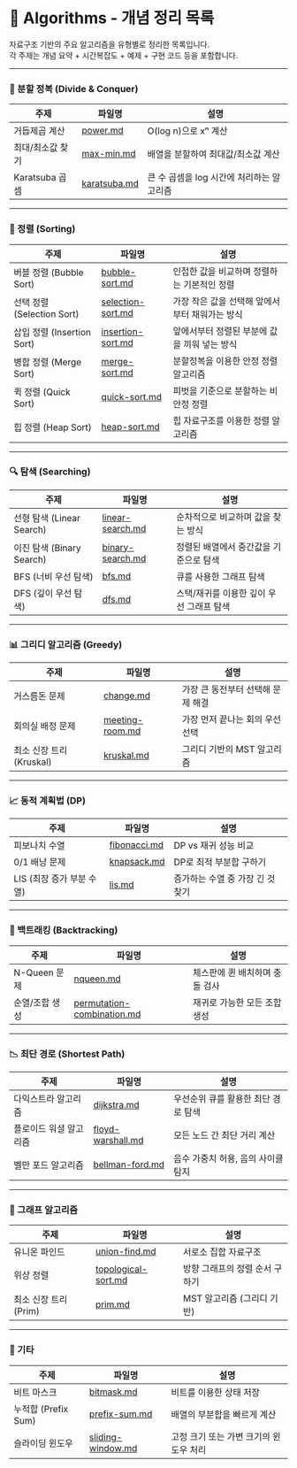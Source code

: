 # 🧠 Algorithms - 개념 정리 목록

자료구조 기반의 주요 알고리즘을 유형별로 정리한 목록입니다.  
각 주제는 개념 요약 + 시간복잡도 + 예제 + 구현 코드 등을 포함합니다.

---

### 📐 분할 정복 (Divide & Conquer)
| 주제 | 파일명 | 설명 |
|------|--------|------|
| 거듭제곱 계산 | [power.md](./notes/power.md) | O(log n)으로 xⁿ 계산 |
| 최대/최소값 찾기 | [max-min.md](./notes/max-min.md) | 배열을 분할하여 최대값/최소값 계산 |
| Karatsuba 곱셈 | [karatsuba.md](./notes/karatsuba.md) | 큰 수 곱셈을 log 시간에 처리하는 알고리즘 |

---

### 🔢 정렬 (Sorting)
| 주제 | 파일명 | 설명 |
|------|--------|------|
| 버블 정렬 (Bubble Sort) | [bubble-sort.md](./notes/bubble-sort.md) | 인접한 값을 비교하며 정렬하는 기본적인 정렬 |
| 선택 정렬 (Selection Sort) | [selection-sort.md](./notes/selection-sort.md) | 가장 작은 값을 선택해 앞에서부터 채워가는 방식 |
| 삽입 정렬 (Insertion Sort) | [insertion-sort.md](./notes/insertion-sort.md) | 앞에서부터 정렬된 부분에 값을 끼워 넣는 방식 |
| 병합 정렬 (Merge Sort) | [merge-sort.md](./notes/merge-sort.md) | 분할정복을 이용한 안정 정렬 알고리즘 |
| 퀵 정렬 (Quick Sort) | [quick-sort.md](./notes/quick-sort.md) | 피벗을 기준으로 분할하는 비안정 정렬 |
| 힙 정렬 (Heap Sort) | [heap-sort.md](./notes/heap-sort.md) | 힙 자료구조를 이용한 정렬 알고리즘 |

---

### 🔍 탐색 (Searching)
| 주제 | 파일명 | 설명 |
|------|--------|------|
| 선형 탐색 (Linear Search) | [linear-search.md](./notes/linear-search.md) | 순차적으로 비교하며 값을 찾는 방식 |
| 이진 탐색 (Binary Search) | [binary-search.md](./notes/binary-search.md) | 정렬된 배열에서 중간값을 기준으로 탐색 |
| BFS (너비 우선 탐색) | [bfs.md](./notes/bfs.md) | 큐를 사용한 그래프 탐색 |
| DFS (깊이 우선 탐색) | [dfs.md](./notes/dfs.md) | 스택/재귀를 이용한 깊이 우선 그래프 탐색 |

---

### 📊 그리디 알고리즘 (Greedy)
| 주제 | 파일명 | 설명 |
|------|--------|------|
| 거스름돈 문제 | [change.md](./notes/change.md) | 가장 큰 동전부터 선택해 문제 해결 |
| 회의실 배정 문제 | [meeting-room.md](./notes/meeting-room.md) | 가장 먼저 끝나는 회의 우선 선택 |
| 최소 신장 트리 (Kruskal) | [kruskal.md](./notes/kruskal.md) | 그리디 기반의 MST 알고리즘 |

---

### 📈 동적 계획법 (DP)
| 주제 | 파일명 | 설명 |
|------|--------|------|
| 피보나치 수열 | [fibonacci.md](./notes/fibonacci.md) | DP vs 재귀 성능 비교 |
| 0/1 배낭 문제 | [knapsack.md](./notes/knapsack.md) | DP로 최적 부분합 구하기 |
| LIS (최장 증가 부분 수열) | [lis.md](./notes/lis.md) | 증가하는 수열 중 가장 긴 것 찾기 |

---

### 🔁 백트래킹 (Backtracking)
| 주제 | 파일명 | 설명 |
|------|--------|------|
| N-Queen 문제 | [nqueen.md](./notes/nqueen.md) | 체스판에 퀸 배치하며 충돌 검사 |
| 순열/조합 생성 | [permutation-combination.md](./notes/permutation-combination.md) | 재귀로 가능한 모든 조합 생성 |

---

### 📉 최단 경로 (Shortest Path)
| 주제 | 파일명 | 설명 |
|------|--------|------|
| 다익스트라 알고리즘 | [dijkstra.md](./notes/dijkstra.md) | 우선순위 큐를 활용한 최단 경로 탐색 |
| 플로이드 워셜 알고리즘 | [floyd-warshall.md](./notes/floyd-warshall.md) | 모든 노드 간 최단 거리 계산 |
| 벨만 포드 알고리즘 | [bellman-ford.md](./notes/bellman-ford.md) | 음수 가중치 허용, 음의 사이클 탐지 |

---

### 🌉 그래프 알고리즘
| 주제 | 파일명 | 설명 |
|------|--------|------|
| 유니온 파인드 | [union-find.md](./notes/union-find.md) | 서로소 집합 자료구조 |
| 위상 정렬 | [topological-sort.md](./notes/topological-sort.md) | 방향 그래프의 정렬 순서 구하기 |
| 최소 신장 트리 (Prim) | [prim.md](./notes/prim.md) | MST 알고리즘 (그리디 기반) |

---

### 🎲 기타
| 주제 | 파일명 | 설명 |
|------|--------|------|
| 비트 마스크 | [bitmask.md](./notes/bitmask.md) | 비트를 이용한 상태 저장 |
| 누적합 (Prefix Sum) | [prefix-sum.md](./notes/prefix-sum.md) | 배열의 부분합을 빠르게 계산 |
| 슬라이딩 윈도우 | [sliding-window.md](./notes/sliding-window.md) | 고정 크기 또는 가변 크기의 윈도우 처리 |
